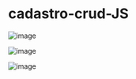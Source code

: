 # cadastro-crud-JS

![image](https://user-images.githubusercontent.com/97065934/165650435-c452bf6c-abc2-4381-b784-b46f8d68de4f.png)

![image](https://user-images.githubusercontent.com/97065934/165650484-9a33c282-082a-47e7-b424-1bcf79f93c2e.png)


![image](https://user-images.githubusercontent.com/97065934/165650571-a52bc294-287b-43a0-bac0-034c09e5447e.png)


